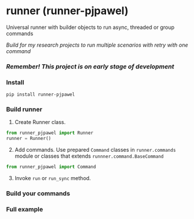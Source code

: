 # runner (runner-pjpawel)
Universal runner with builder objects to run async, threaded or group commands

*Build for my research projects to run multiple scenarios with retry with one command*

### *Remember! This project is on early stage of development* 

### Install
```shell
pip install runner-pjpawel
```

### Build runner
1. Create Runner class.
```python
from runner_pjpawel import Runner
runner = Runner()
```
2. Add commands. Use prepared `Command` classes in `runner.commands` module or classes that extends `runnner.command.BaseCommand`
```python
from runner_pjpawel import Command
```
3. Invoke `run` or `run_sync` method.

### Build your commands



### Full example





